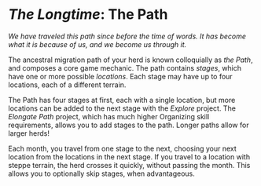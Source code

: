 # *The Longtime*: The Path

*We have traveled this path since before the time of words. It has become what it is because of us, and we become us through it.*

The ancestral migration path of your herd is known colloquially as *the Path*, and composes a core game mechanic. The path contains *stages*, which have one or more possible *locations*. Each stage may have up to four locations, each of a different terrain.

The Path has four stages at first, each with a single location, but more locations can be added to the next stage with the *Explore* project. The *Elongate Path* project, which has much higher Organizing skill requirements, allows you to add stages to the path. Longer paths allow for larger herds!

Each month, you travel from one stage to the next, choosing your next location from the locations in the next stage. If you travel to a location with steppe terrain, the herd crosses it quickly, without passing the month. This allows you to optionally skip stages, when advantageous.
